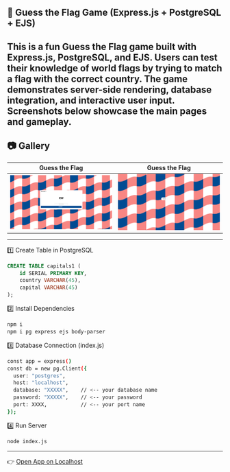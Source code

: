 🎌 Guess the Flag Game (Express.js + PostgreSQL + EJS)
---
This is a fun Guess the Flag game built with Express.js, PostgreSQL, and EJS.
Users can test their knowledge of world flags by trying to match a flag with the correct country.
The game demonstrates server-side rendering, database integration, and interactive user input.
Screenshots below showcase the main pages and gameplay.
---
## 📷 Gallery

| Guess the Flag |Guess the Flag |
|--------|--------|
| ![fg1](fg1.png) | ![fg2](fg2.png) |


---

 1️⃣ Create Table in PostgreSQL
```sql
CREATE TABLE capitals1 (
    id SERIAL PRIMARY KEY,
    country VARCHAR(45),
    capital VARCHAR(45)
);
```
2️⃣ Install Dependencies
```bash
npm i
npm i pg express ejs body-parser
```

3️⃣ Database Connection (index.js)
```bash
const app = express()
const db = new pg.Client({
  user: "postgres",
  host: "localhost",
  database: "XXXXX",    // <-- your database name
  password: "XXXXX",    // <-- your password
  port: XXXX,           // <-- your port name
});
```
4️⃣ Run Server
```bash
node index.js
```
---
👉 [Open App on Localhost](http://localhost:3000)
